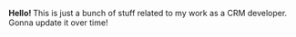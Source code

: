 <b>Hello! </b>
This is just a bunch of stuff related to my work as a CRM developer.
Gonna update it over time!
